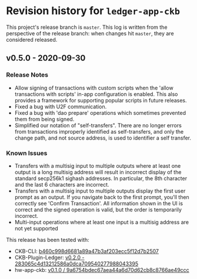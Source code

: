 # Revision history for `ledger-app-ckb`

This project's release branch is `master`.
This log is written from the perspective of the release branch: when changes hit `master`, they are considered released.

## v0.5.0 - 2020-09-30

### Release Notes
- Allow signing of transactions with custom scripts when the 'allow transactions with scripts' in-app configuration is enabled.
  This also provides a framework for supporting popular scripts in future releases.
- Fixed a bug with U2F communication.
- Fixed a bug with 'dao prepare' operations which sometimes prevented them from being signed.
- Simplified our notation of "self-transfers". There are no longer errors from transactions improperly identified as self-transfers, and only the change path, and not source address, is used to identifier a self transfer.

### Known Issues
- Transfers with a multisig input to multiple outputs where at least one output is a long multisig address will result in incorrect display of the standard secp256k1 sighash addresses. In particular, the 8th character and the last 6 characters are incorrect.
- Transfers with a multisig input to multiple outputs display the first user prompt as an output. If you navigate back to the first prompt, you'll then correctly see 'Confirm Transaction'. All information shown in the UI is correct and the signed operation is valid, but the order is temporarily incorrect.
- Multi-input operations where at least one input is a multisig address are not yet supported

This release has been tested with:
- CKB-CLI: [b460c998d6681a89a47b3af203ecc5f12d7b2507](https://github.com/obsidiansystems/ckb-cli/commit/b460c998d6681a89a47b3af203ecc5f12d7b2507)
 - CKB-Plugin-Ledger: [v0.2.0 - 283065c4d13212586a0dca709540277988043395](https://github.com/obsidiansystems/ckb-plugin-ledger/commit/283065c4d13212586a0dca709540277988043395)
 - hw-app-ckb: [v0.1.0 / 9a6754bdec67aea44a6d70d62cb8c8766ae49ccc](https://github.com/obsidiansystems/hw-app-ckb/commit/9a6754bdec67aea44a6d70d62cb8c8766ae49ccc)
